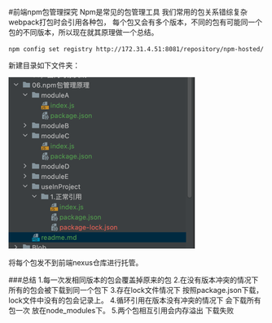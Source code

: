 #前端npm包管理探究
Npm是常见的包管理工具 我们常用的包关系错综复杂 webpack打包时会引用各种包， 每个包又会有多个版本，不同的包有可能同一个包的不同版本，所以现在就其原理做一个总结。

`npm config set registry http://172.31.4.51:8081/repository/npm-hosted/`

新建目录如下文件夹：

![img.png](img.png)

将每个包发不到前端nexus仓库进行托管。

###总结
1.每一次发相同版本的包会覆盖掉原来的包
2.在没有版本冲突的情况下所有的包会被下载到同一个包下
3.存在lock文件情况下 按照package.json下载，lock文件中没有的包会记录上。
4.循环引用在版本没有冲突的情况下 会下载所有包一次 放在node_modules下。
5.两个包相互引用会内存溢出 下载失败
